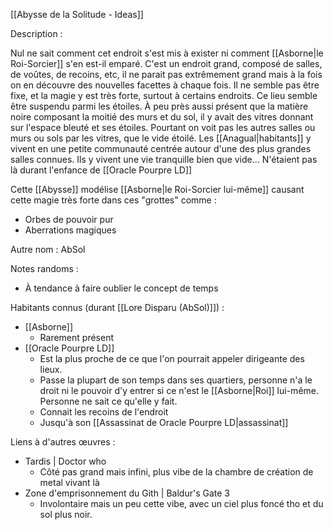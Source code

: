 [[Abysse de la Solitude - Ideas]]

Description :

Nul ne sait comment cet endroit s'est mis à exister ni comment [[Asborne|le Roi-Sorcier]] s'en est-il emparé. C'est un endroit grand, composé de salles, de voûtes, de recoins, etc, il ne parait pas extrêmement grand mais à la fois on en découvre des nouvelles facettes à chaque fois. Il ne semble pas être fixe, et la magie y est très forte, surtout à certains endroits. 
Ce lieu semble être suspendu parmi les étoiles. À peu près aussi présent que la matière noire composant la moitié des murs et du sol, il y avait des vitres donnant sur l'espace bleuté et ses étoiles. Pourtant on voit pas les autres salles ou murs ou sols par les vitres, que le vide étoilé.
Les [[Anagual|habitants]] y vivent en une petite communauté centrée autour d'une des plus grandes salles connues. Ils y vivent une vie tranquille bien que vide... N'étaient pas là durant l'enfance de [[Oracle Pourpre LD]]

Cette [[Abysse]] modélise [[Asborne|le Roi-Sorcier lui-même]] causant cette magie très forte dans ces "grottes" comme :
- Orbes de pouvoir pur
- Aberrations magiques

Autre nom : AbSol

Notes randoms :
- À tendance à faire oublier le concept de temps

Habitants connus (durant [[Lore Disparu (AbSol)]]) :
- [[Asborne]]
	- Rarement présent
- [[Oracle Pourpre LD]]
	- Est la plus proche de ce que l'on pourrait appeler dirigeante des lieux.
	- Passe la plupart de son temps dans ses quartiers, personne n'a le droit ni le pouvoir d'y entrer si ce n'est le [[Asborne|Roi]] lui-même. Personne ne sait ce qu'elle y fait.
	- Connait les recoins de l'endroit
	- Jusqu'à son [[Assassinat de Oracle Pourpre LD|assassinat]]

Liens à d'autres œuvres :
- Tardis | Doctor who
	- Côté pas grand mais infini, plus vibe de la chambre de création de metal vivant là
- Zone d'emprisonnement du Gith | Baldur's Gate 3
	- Involontaire mais un peu cette vibe, avec un ciel plus foncé tho et du sol plus noir.